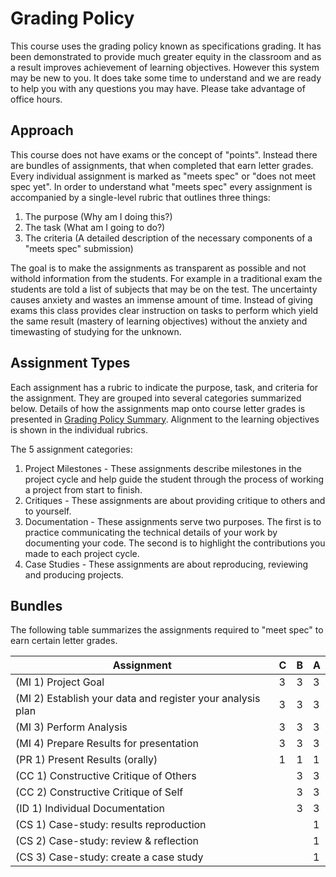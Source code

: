 # Grading Policy
This course uses the grading policy known as specifications grading. It has been demonstrated to provide much greater equity in the classroom and as a result improves achievement of learning objectives. However this system may be new to you. It does take some time to understand and we are ready to help you with any questions you may have. Please take advantage of office hours. 

## Approach
This course does not have exams or the concept of "points". Instead there are bundles of assignments, that when completed that earn letter grades. Every individual assignment is marked as "meets spec" or "does not meet spec yet". In order to understand what "meets spec" every assignment is accompanied by a single-level rubric that outlines three things:
1. The purpose (Why am I doing this?)
2. The task (What am I going to do?)
3. The criteria (A detailed description of the necessary components of a "meets spec" submission)

The goal is to make the assignments as transparent as possible and not withold information from the students. For example in a traditional exam the students are told a list of subjects that may be on the test. The uncertainty causes anxiety and wastes an immense amount of time. Instead of giving exams this class provides clear instruction on tasks to perform which yield the same result (mastery of learning objectives) without the anxiety and timewasting of studying for the unknown.

## Assignment Types
Each assignment has a rubric to indicate the purpose, task, and criteria for the assignment. They are grouped into several categories summarized below. Details of how the assignments map onto course letter grades is presented in [Grading Policy Summary](grading.md). Alignment to the learning objectives is shown in the individual rubrics. 

The 5 assignment categories:
1. Project Milestones - These assignments describe milestones in the project cycle and help guide the student through the process of working a project from start to finish.
2. Critiques - These assignments are about providing critique to others and to yourself.
3. Documentation - These assignments serve two purposes. The first is to practice communicating the technical details of your work by documenting your code. The second is to highlight the contributions you made to each project cycle.
4. Case Studies - These assignments are about reproducing, reviewing and producing projects.

## Bundles
The following table summarizes the assignments required to "meet spec" to earn certain letter grades.

|Assignment |C|B|A|
|--|--|--|--|
|(MI 1) Project Goal |3|3|3|
|(MI 2) Establish your data and register your analysis plan|3|3|3|
|(MI 3) Perform Analysis|3|3|3|
|(MI 4) Prepare Results for presentation|3|3|3|
|(PR 1) Present Results (orally)|1|1|1|
|(CC 1) Constructive Critique of Others||3|3|
|(CC 2) Constructive Critique of Self||3|3|
|(ID 1) Individual Documentation||3|3|
|(CS 1) Case-study: results reproduction|||1|
|(CS 2) Case-study: review & reflection|||1|
|(CS 3) Case-study: create a case study|||1|
